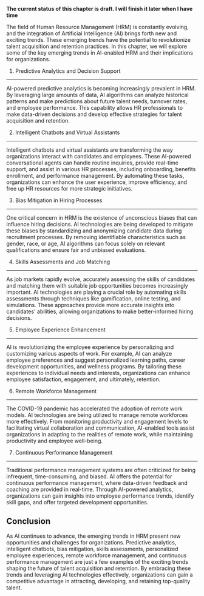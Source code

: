 **The current status of this chapter is draft. I will finish it later when I have time**

The field of Human Resource Management (HRM) is constantly evolving, and the integration of Artificial Intelligence (AI) brings forth new and exciting trends. These emerging trends have the potential to revolutionize talent acquisition and retention practices. In this chapter, we will explore some of the key emerging trends in AI-enabled HRM and their implications for organizations.

1. Predictive Analytics and Decision Support
--------------------------------------------

AI-powered predictive analytics is becoming increasingly prevalent in HRM. By leveraging large amounts of data, AI algorithms can analyze historical patterns and make predictions about future talent needs, turnover rates, and employee performance. This capability allows HR professionals to make data-driven decisions and develop effective strategies for talent acquisition and retention.

2. Intelligent Chatbots and Virtual Assistants
----------------------------------------------

Intelligent chatbots and virtual assistants are transforming the way organizations interact with candidates and employees. These AI-powered conversational agents can handle routine inquiries, provide real-time support, and assist in various HR processes, including onboarding, benefits enrollment, and performance management. By automating these tasks, organizations can enhance the user experience, improve efficiency, and free up HR resources for more strategic initiatives.

3. Bias Mitigation in Hiring Processes
--------------------------------------

One critical concern in HRM is the existence of unconscious biases that can influence hiring decisions. AI technologies are being developed to mitigate these biases by standardizing and anonymizing candidate data during recruitment processes. By removing identifiable characteristics such as gender, race, or age, AI algorithms can focus solely on relevant qualifications and ensure fair and unbiased evaluations.

4. Skills Assessments and Job Matching
--------------------------------------

As job markets rapidly evolve, accurately assessing the skills of candidates and matching them with suitable job opportunities becomes increasingly important. AI technologies are playing a crucial role by automating skills assessments through techniques like gamification, online testing, and simulations. These approaches provide more accurate insights into candidates' abilities, allowing organizations to make better-informed hiring decisions.

5. Employee Experience Enhancement
----------------------------------

AI is revolutionizing the employee experience by personalizing and customizing various aspects of work. For example, AI can analyze employee preferences and suggest personalized learning paths, career development opportunities, and wellness programs. By tailoring these experiences to individual needs and interests, organizations can enhance employee satisfaction, engagement, and ultimately, retention.

6. Remote Workforce Management
------------------------------

The COVID-19 pandemic has accelerated the adoption of remote work models. AI technologies are being utilized to manage remote workforces more effectively. From monitoring productivity and engagement levels to facilitating virtual collaboration and communication, AI-enabled tools assist organizations in adapting to the realities of remote work, while maintaining productivity and employee well-being.

7. Continuous Performance Management
------------------------------------

Traditional performance management systems are often criticized for being infrequent, time-consuming, and biased. AI offers the potential for continuous performance management, where data-driven feedback and coaching are provided in real-time. Through AI-powered analytics, organizations can gain insights into employee performance trends, identify skill gaps, and offer targeted development opportunities.

Conclusion
----------

As AI continues to advance, the emerging trends in HRM present new opportunities and challenges for organizations. Predictive analytics, intelligent chatbots, bias mitigation, skills assessments, personalized employee experiences, remote workforce management, and continuous performance management are just a few examples of the exciting trends shaping the future of talent acquisition and retention. By embracing these trends and leveraging AI technologies effectively, organizations can gain a competitive advantage in attracting, developing, and retaining top-quality talent.

